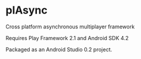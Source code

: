 plAsync
=======

Cross platform asynchronous multiplayer framework

Requires Play Framework 2.1 and Android SDK 4.2

Packaged as an Android Studio 0.2 project.
